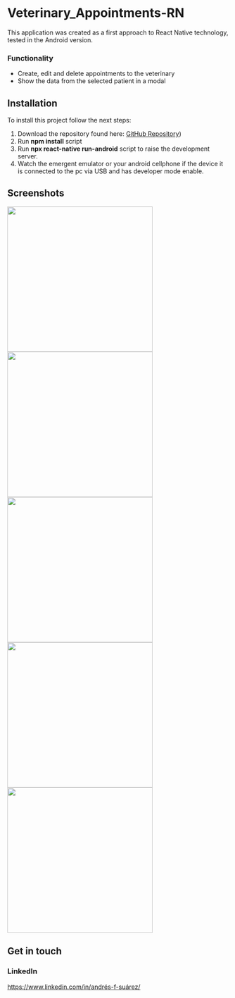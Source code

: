 # Veterinary_Appointments-RN
This application was created as a first approach to React Native technology, tested in the Android version.
### Functionality
- Create, edit and delete appointments to the veterinary
- Show the data from the selected patient in a modal

## Installation
To install this project follow the next steps:
1.  Download the repository found here: [GitHub Repository]([https://github.com/SuaferoanTJK/Veterinary_Appointments-RN))
2.  Run **npm install** script
3.  Run **npx react-native run-android** script to raise the development server.
4.  Watch the emergent emulator or your android cellphone if the device it is connected to the pc via USB and has developer mode enable.

## Screenshots
<p float="left">
<img src="./src/images/Initial.jpg" width="330">
<img src="./src/images/NewAppointment.jpg" width="330">
<img src="./src/images/EditAppointment.jpg" width="330">
<img src="./src/images/DeleteAppointment.jpg" width="330">
<img src="./src/images/DataAppointment.jpg" width="330">
  </p>

## Get in touch
### LinkedIn
https://www.linkedin.com/in/andrés-f-suárez/
